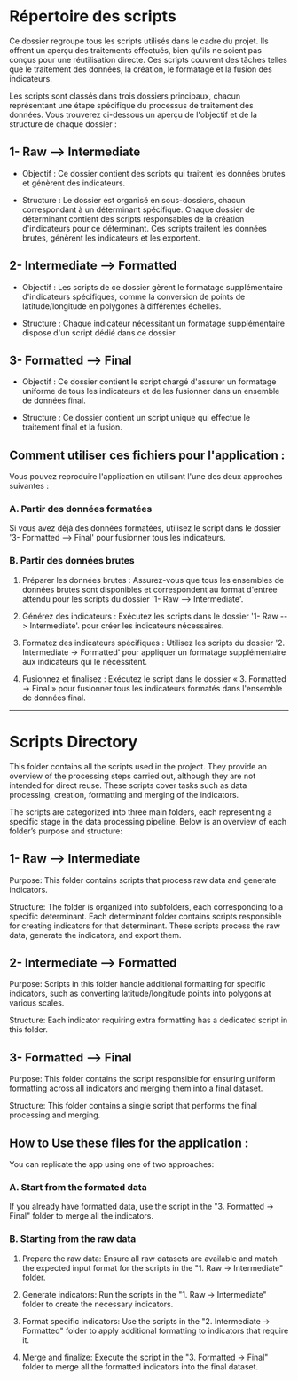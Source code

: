 # Répertoire des scripts
Ce dossier regroupe tous les scripts utilisés dans le cadre du projet. Ils offrent un aperçu des traitements effectués, bien qu'ils ne soient pas conçus pour une réutilisation directe. Ces scripts couvrent des tâches telles que le traitement des données, la création, le formatage et la fusion des indicateurs. 


Les scripts sont classés dans trois dossiers principaux, chacun représentant une étape spécifique du processus de traitement des données. Vous trouverez ci-dessous un aperçu de l'objectif et de la structure de chaque dossier :

## 1- Raw --> Intermediate
- Objectif : Ce dossier contient des scripts qui traitent les données brutes et génèrent des indicateurs.

- Structure : Le dossier est organisé en sous-dossiers, chacun correspondant à un déterminant spécifique.
Chaque dossier de déterminant contient des scripts responsables de la création d'indicateurs pour ce déterminant. Ces scripts traitent les données brutes, génèrent les indicateurs et les exportent.

##  2- Intermediate --> Formatted
- Objectif : Les scripts de ce dossier gèrent le formatage supplémentaire d'indicateurs spécifiques, comme la conversion de points de latitude/longitude en polygones à différentes échelles.

- Structure : Chaque indicateur nécessitant un formatage supplémentaire dispose d'un script dédié dans ce dossier.

##  3- Formatted --> Final
- Objectif : Ce dossier contient le script chargé d'assurer un formatage uniforme de tous les indicateurs et de les fusionner dans un ensemble de données final.

- Structure : Ce dossier contient un script unique qui effectue le traitement final et la fusion.

##  Comment utiliser ces fichiers pour l'application :
Vous pouvez reproduire l'application en utilisant l'une des deux approches suivantes :

### A. Partir des données formatées
Si vous avez déjà des données formatées, utilisez le script dans le dossier  '3- Formatted --> Final' pour fusionner tous les indicateurs.

### B. Partir des données brutes
1. Préparer les données brutes :
Assurez-vous que tous les ensembles de données brutes sont disponibles et correspondent au format d'entrée attendu pour les scripts du dossier '1- Raw --> Intermediate'.

2. Générez des indicateurs :
Exécutez les scripts dans le dossier '1- Raw --> Intermediate'. pour créer les indicateurs nécessaires.

3. Formatez des indicateurs spécifiques :
Utilisez les scripts du dossier '2. Intermediate → Formatted' pour appliquer un formatage supplémentaire aux indicateurs qui le nécessitent.

4. Fusionnez et finalisez :
Exécutez le script dans le dossier « 3. Formatted → Final » pour fusionner tous les indicateurs formatés dans l'ensemble de données final.

___

# Scripts Directory
This folder contains all the scripts used in the project. They provide an overview of the processing steps carried out, although they are not intended for direct reuse. These scripts cover tasks such as data processing, creation, formatting and merging of the indicators. 

The scripts are categorized into three main folders, each representing a specific stage in the data processing pipeline. Below is an overview of each folder’s purpose and structure:


## 1- Raw --> Intermediate
Purpose:
This folder contains scripts that process raw data and generate indicators.

Structure:
The folder is organized into subfolders, each corresponding to a specific determinant.
Each determinant folder contains scripts responsible for creating indicators for that determinant. These scripts process the raw data, generate the indicators, and export them.

##  2- Intermediate --> Formatted
Purpose:
Scripts in this folder handle additional formatting for specific indicators, such as converting latitude/longitude points into polygons at various scales.

Structure:
Each indicator requiring extra formatting has a dedicated script in this folder.

##  3- Formatted --> Final
Purpose:
This folder contains the script responsible for ensuring uniform formatting across all indicators and merging them into a final dataset.

Structure:
This folder contains a single script that performs the final processing and merging.

## How to Use these files for the application :
You can replicate the app using one of two approaches:

###  A. Start from the formated data
If you already have formatted data, use the script in the "3. Formatted → Final" folder to merge all the indicators.

###  B. Starting from the raw data
1. Prepare the raw data:
Ensure all raw datasets are available and match the expected input format for the scripts in the "1. Raw → Intermediate" folder.

2. Generate indicators:
Run the scripts in the "1. Raw → Intermediate" folder to create the necessary indicators.

3. Format specific indicators:
Use the scripts in the "2. Intermediate → Formatted" folder to apply additional formatting to indicators that require it.

4. Merge and finalize:
Execute the script in the "3. Formatted → Final" folder to merge all the formatted indicators into the final dataset.
